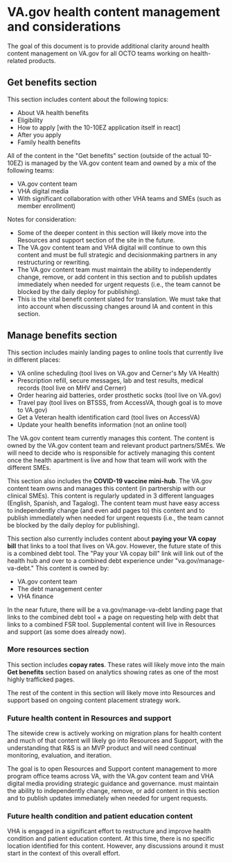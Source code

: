 # VA.gov health content management and considerations

The goal of this document is to provide additional clarity around health content management on VA.gov for all OCTO teams working on health-related products.

## Get benefits section

This section includes content about the following topics:
- About VA health benefits
- Eligibility
- How to apply [with the 10-10EZ application itself in react]
- After you apply
- Family health benefits

All of the content in the "Get benefits" section (outside of the actual 10-10EZ) is managed by the VA.gov content team and owned by a mix of the following teams:

- VA.gov content team
- VHA digital media
- With significant collaboration with other VHA teams and SMEs (such as member enrollment)

Notes for consideration:
- Some of the deeper content in this section will likely move into the Resources and support section of the site in the future. 
- The VA.gov content team and VHA digital will continue to own this content and must be full strategic and decisionmaking partners in any restructuring or rewriting.
- The VA.gov content team must maintain the ability to independently change, remove, or add content in this section and to publish updates immediately when needed for urgent requests (i.e., the team cannot be blocked by the daily deploy for publishing). 
- This is the vital benefit content slated for translation. We must take that into account when discussing changes around IA and content in this section.

## Manage benefits section

This section includes mainly landing pages to online tools that currently live in different places:

- VA online scheduling (tool lives on VA.gov and Cerner's My VA Health)
- Prescription refill, secure messages, lab and test results, medical records (tool live on MHV and Cerner)
- Order hearing aid batteries, order prosthetic socks (tool live on VA.gov)
- Travel pay (tool lives on BTSSS, from AccessVA, though goal is to move to VA.gov)
- Get a Veteran health identification card (tool lives on AccessVA)
- Update your health benefits information (not an online tool)

The VA.gov content team currently manages this content. The content is owned by the VA.gov content team and relevant product partners/SMEs. We will need to decide who is responsible for actively managing this content once the health apartment is live and how that team will work with the different SMEs. 

This section also includes the **COVID-19 vaccine mini-hub**. The VA.gov content team owns and manages this content (in partnership with our clinical SMEs). This content is regularly updated in 3 different languages (English, Spanish, and Tagalog). The content team must have easy access to independently change (and even add pages to) this content and to publish immediately when needed for urgent requests (i.e., the team cannot be blocked by the daily deploy for publishing). 

This section also currently includes content about **paying your VA copay bill** that links to a tool that lives on VA.gov. However, the future state of this is a combined debt tool. The "Pay your VA copay bill" link will link out of the health hub and over to a combined debt experience under "va.gov/manage-va-debt." This content is owned by:
- VA.gov content team
- The debt management center
- VHA finance

In the near future, there will be a va.gov/manage-va-debt landing page that links to the combined debt tool + a page on requesting help with debt that links to a combined FSR tool. Supplemental content will live in Resources and support (as some does already now).

 ### More resources section
 
 This section includes **copay rates**. These rates will likely move into the main **Get benefits** section based on analytics showing rates as one of the most highly trafficked pages.
 
 The rest of the content in this section will likely move into Resources and support based on ongoing content placement strategy work. 
 
 ### Future health content in Resources and support
 
 The sitewide crew is actively working on migration plans for health content and much of that content will likely go into Resources and Support, with the understanding that R&S is an MVP product and will need continual monitoring, evaluation, and iteration.
 
 The goal is to open Resources and Support content management to more program office teams across VA, with the VA.gov content team and VHA digital media providing strategic guidance and governance. must maintain the ability to independently change, remove, or add content in this section and to publish updates immediately when needed for urgent requests. 
 
 ### Future health condition and patient education content
 
 VHA is engaged in a significant effort to restructure and improve health condition and patient education content. At this time, there is no specific location identified for this content. However, any discussions around it must start in the context of this overall effort.
